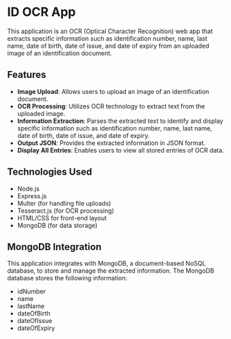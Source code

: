 # ID OCR App

This application is an OCR (Optical Character Recognition) web app that extracts specific information such as identification number, name, last name, date of birth, date of issue, and date of expiry from an uploaded image of an identification document.

## Features

- **Image Upload**: Allows users to upload an image of an identification document.
- **OCR Processing**: Utilizes OCR technology to extract text from the uploaded image.
- **Information Extraction**: Parses the extracted text to identify and display specific information such as identification number, name, last name, date of birth, date of issue, and date of expiry.
- **Output JSON**: Provides the extracted information in JSON format.
- **Display All Entries**: Enables users to view all stored entries of OCR data.

## Technologies Used

- Node.js
- Express.js
- Multer (for handling file uploads)
- Tesseract.js (for OCR processing)
- HTML/CSS for front-end layout
- MongoDB (for data storage)

## MongoDB Integration

This application integrates with MongoDB, a document-based NoSQL database, to store and manage the extracted information. The MongoDB database stores the following information:

- idNumber
- name
- lastName
- dateOfBirth
- dateOfIssue
- dateOfExpiry

